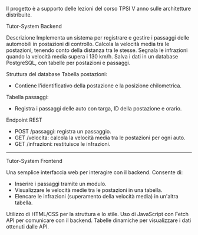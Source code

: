 Il progetto è a supporto delle lezioni del corso TPSI V anno sulle architetture distribuite.

Tutor-System Backend

Descrizione
Implementa un sistema per registrare e gestire i passaggi delle automobili in postazioni di controllo.
Calcola la velocità media tra le postazioni, tenendo conto della distanza tra le stesse.
Segnala le infrazioni quando la velocità media supera i 130 km/h.
Salva i dati in un database PostgreSQL, con tabelle per postazioni e passaggi.

Struttura del database
Tabella postazioni:
- Contiene l'identificativo della postazione e la posizione chilometrica.

Tabella passaggi:
- Registra i passaggi delle auto con targa, ID della postazione e orario.

Endpoint REST
- POST /passaggi: registra un passaggio.
- GET /velocita: calcola la velocità media tra le postazioni per ogni auto.
- GET /infrazioni: restituisce le infrazioni.

-------

Tutor-System Frontend

Una semplice interfaccia web per interagire con il backend.
Consente di:
- Inserire i passaggi tramite un modulo.
- Visualizzare le velocità medie tra le postazioni in una tabella.
- Elencare le infrazioni (superamento della velocità media) in un'altra tabella.

Utilizzo di HTML/CSS per la struttura e lo stile.
Uso di JavaScript con Fetch API per comunicare con il backend.
Tabelle dinamiche per visualizzare i dati ottenuti dalle API.
